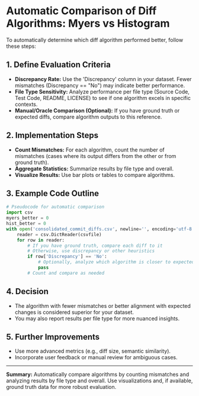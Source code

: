# Automatic Comparison of Diff Algorithms: Myers vs Histogram

To automatically determine which diff algorithm performed better, follow these steps:

## 1. Define Evaluation Criteria
- **Discrepancy Rate:** Use the 'Discrepancy' column in your dataset. Fewer mismatches (Discrepancy == "No") may indicate better performance.
- **File Type Sensitivity:** Analyze performance per file type (Source Code, Test Code, README, LICENSE) to see if one algorithm excels in specific contexts.
- **Manual/Oracle Comparison (Optional):** If you have ground truth or expected diffs, compare algorithm outputs to this reference.

## 2. Implementation Steps
- **Count Mismatches:** For each algorithm, count the number of mismatches (cases where its output differs from the other or from ground truth).
- **Aggregate Statistics:** Summarize results by file type and overall.
- **Visualize Results:** Use bar plots or tables to compare algorithms.

## 3. Example Code Outline
```python
# Pseudocode for automatic comparison
import csv
myers_better = 0
hist_better = 0
with open('consolidated_commit_diffs.csv', newline='', encoding='utf-8') as csvfile:
    reader = csv.DictReader(csvfile)
    for row in reader:
        # If you have ground truth, compare each diff to it
        # Otherwise, use discrepancy or other heuristics
        if row['Discrepancy'] == 'No':
            # Optionally, analyze which algorithm is closer to expected
            pass
        # Count and compare as needed
```

## 4. Decision
- The algorithm with fewer mismatches or better alignment with expected changes is considered superior for your dataset.
- You may also report results per file type for more nuanced insights.

## 5. Further Improvements
- Use more advanced metrics (e.g., diff size, semantic similarity).
- Incorporate user feedback or manual review for ambiguous cases.

---
**Summary:**
Automatically compare algorithms by counting mismatches and analyzing results by file type and overall. Use visualizations and, if available, ground truth data for more robust evaluation.
